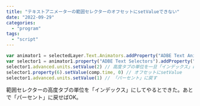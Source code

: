 ```yaml
---
title: "テキストアニメーターの範囲セレクターのオフセットにsetValueできない"
date: "2022-09-29"
categories: 
  - "program"
tags: 
  - "script"
---
```


```javascript
var animator1 = selectedLayer.Text.Animators.addProperty("ADBE Text Animator");
var selector1 = animator1.property("ADBE Text Selectors").addProperty("ADBE Text Selector"); // 範囲セレクターを追加
selector1.advanced.units.setValue(2) // 高度タブの単位を一旦「インデックス」に
selector1.property(6).setValue(comp.time, 0) // オフセットにsetValue
selector1.advanced.units.setValue(1) // 「パーセント」に戻す
```

範囲セレクターの高度タブの単位を「インデックス」にしてやるとできた。あとで「パーセント」に戻せばOK。
